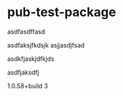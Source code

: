 # pub-test-package

asdfasdffasd


asdfaksjfkdsjk
asjjasdjfsad

asdkfjaskjdfkjds

asdfjaksdfj

1.0.58+build
3